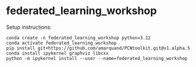 # federated_learning_workshop

Setup instructions:
```
conda create -n federated_learning_workshop python=3.12
conda activate federated_learning_workshop
pip install git+https://github.com/amarquand/PCNtoolkit.git@v1.alpha.5
conda install ipykernel graphviz libcxx
python -m ipykernel install --user --name=federated_learning_workshop
```